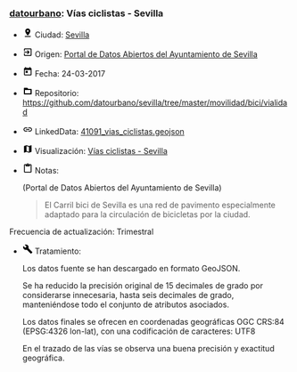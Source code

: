 ### [datourbano](https://github.com/datourbano): Vías ciclistas - Sevilla

* ![](https://raw.githubusercontent.com/datourbano/simbologia/master/_/ubicacion_18.png) Ciudad: [Sevilla](https://datourbano.github.io/sevilla)
* ![](https://raw.githubusercontent.com/datourbano/simbologia/master/_/origen_18.png) Origen: [Portal de Datos Abiertos del Ayuntamiento de Sevilla](http://datosabiertos.sevilla.org/dataset/?id=vias-ciclistas)
* ![](https://raw.githubusercontent.com/datourbano/simbologia/master/_/calendario_18.png) Fecha: 24-03-2017
* ![](https://raw.githubusercontent.com/datourbano/simbologia/master/_/carpeta_18.png) Repositorio: https://github.com/datourbano/sevilla/tree/master/movilidad/bici/vialidad
* ![](https://raw.githubusercontent.com/datourbano/simbologia/master/_/enlace_18.png) LinkedData: [41091_vias_ciclistas.geojson](https://raw.githubusercontent.com/datourbano/sevilla/master/movilidad/bici/vialidad/41091_vias_ciclistas.geojson)
* ![](https://raw.githubusercontent.com/datourbano/simbologia/master/_/mapa_18.png) Visualización: [Vías ciclistas - Sevilla](https://datourbano.github.io/sevilla/movilidad/bici/vialidad/41091_vias_ciclistas)
* ![](https://raw.githubusercontent.com/datourbano/simbologia/master/_/notas_18.png) Notas:

  (Portal de Datos Abiertos del Ayuntamiento de Sevilla)
  >El Carril bici de Sevilla es una red de pavimento especialmente adaptado para la circulación de bicicletas por la ciudad.

Frecuencia de actualización: Trimestral
* ![](https://raw.githubusercontent.com/datourbano/simbologia/master/_/herramienta_18.png) Tratamiento:

  Los datos fuente se han descargado en formato GeoJSON. 

  Se ha reducido la precisión original de 15 decimales de grado por considerarse innecesaria, hasta seis decimales de grado, manteniéndose todo el conjunto de atributos asociados.

  Los datos finales se ofrecen en coordenadas geográficas OGC CRS:84 (EPSG:4326 lon-lat), con una codificación de caracteres: UTF8

  En el trazado de las vías se observa una buena precisión y exactitud geográfica.
